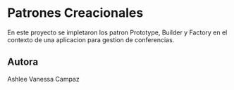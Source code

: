 # Patrones Creacionales

En este proyecto se impletaron los patron Prototype, Builder y Factory en el contexto de una aplicacion para gestion de conferencias.

## Autora

Ashlee Vanessa Campaz 
